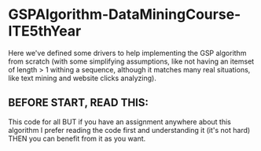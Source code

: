 # GSPAlgorithm-DataMiningCourse-ITE5thYear
Here we've defined some drivers to help implementing the GSP algorithm from scratch (with some simplifying assumptions, like not having an itemset of length > 1 withing a sequence, although it matches many real situations, like text mining and website clicks analyzing).
## BEFORE START, READ THIS:
This code for all BUT if you have an assignment anywhere about this algorithm I prefer reading the code first and understanding it (it's not hard) THEN you can benefit from it as you want.
